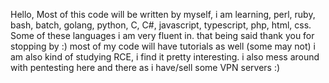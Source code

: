 Hello, Most of this code will be written by myself, 
i am learning, perl, ruby, bash, batch, golang, python, C, C#, javascript, typescript, php, html, css.
Some of these languages i am very fluent in.
that being said thank you for stopping by :)
most of my code will have tutorials as well (some may not) 
i am also kind of studying RCE, i find it pretty interesting.
i also mess around with pentesting here and there as i have/sell 
some VPN servers :)

